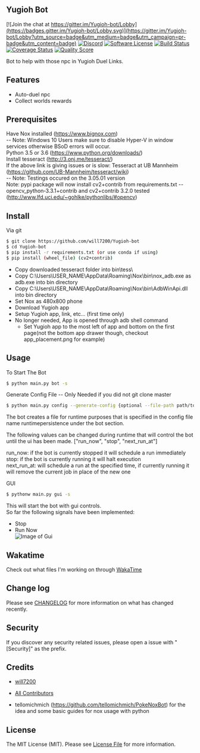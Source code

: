 ## Yugioh Bot

[![Join the chat at https://gitter.im/Yugioh-bot/Lobby](https://badges.gitter.im/Yugioh-bot/Lobby.svg)](https://gitter.im/Yugioh-bot/Lobby?utm_source=badge&utm_medium=badge&utm_campaign=pr-badge&utm_content=badge)
[![Discord](https://img.shields.io/discord/392538066633359360.svg?colorB=0082ff&style=flat)](https://discord.gg/PGWedhf)
[![Software License][ico-license]](LICENSE)
[![Build Status][ico-travis]][link-travis]
[![Coverage Status][ico-scrutinizer]][link-scrutinizer]
[![Quality Score][ico-code-quality]][link-code-quality]


Bot to help with those npc in Yugioh Duel Links.

## Features
- Auto-duel npc
- Collect worlds rewards


## Prerequisites

Have Nox installed (https://www.bignox.com)  
 -- Note: Windows 10 Users make sure to disable Hyper-V in window services otherwise BSoD errors will occur.  
Python 3.5 or 3.6 (https://www.python.org/downloads/)  
Install tesseract (http://3.onj.me/tesseract/)  
If the above link is giving issues or is slow:
Tesseract at UB Mannheim (https://github.com/UB-Mannheim/tesseract/wiki)  
 -- Note: Testings occured on the 3.05.01 version  
Note: pypi package will now install cv2+contrib  from requirements.txt
 -- opencv_python‑3.3.1+contrib and cv2+contrib 3.2.0 tested (http://www.lfd.uci.edu/~gohlke/pythonlibs/#opencv) 

## Install

Via git

``` bash
$ git clone https://github.com/will7200/Yugioh-bot
$ cd Yugioh-bot
$ pip install -r requirements.txt (or use conda if using)
$ pip install (wheel_file) (cv2+contrib)
```

- Copy downloaded tesseract folder into bin\tess\
- Copy C:\Users\USER_NAME\AppData\Roaming\Nox\bin\nox_adb.exe as adb.exe into bin directory
- Copy C:\Users\USER_NAME\AppData\Roaming\Nox\bin\AdbWinApi.dll into bin directory
- Set Nox as 480x800 phone
- Download Yugioh app
- Setup Yugioh app, link, etc... (first time only)
- No longer needed, App is opened through adb shell command  
    - Set Yugioh app to the most left of app and bottom on the first page(not the bottom app drawer though, checkout app_placement.png for example)

## Usage

To Start The Bot
``` bash
$ python main.py bot -s
```

Generate Config File --  Only Needed if you did not git clone master
``` bash
$ python main.py config --generate-config {optional --file-path path/to/file/config.ini}
```
The bot creates a file for runtime purposes that is specified in the config file name runtimepersistence under the bot section.  

The following values can be changed during runtime that will control the bot until the ui has been made. 
["run_now", "stop", "next_run_at"]

run_now: if the bot is currently stopped it will schedule a run immediately  
stop: if the bot is currently running it will halt execution  
next_run_at: will schedule a run at the specified time, if currently running it will remove the current job in place of the new one

GUI
````bash
$ pythonw main.py gui -s
````
This will start the bot with gui controls.  
So far the following signals have been implemented: 
* Stop
* Run Now  
![Image of Gui](https://image.ibb.co/ccQ79b/yugioh_duel_bots_gui.png)

## Wakatime

Check out what files I'm working on through [WakaTime](https://wakatime.com/@will2700/projects/fofjloaywu)  


## Change log

Please see [CHANGELOG](CHANGELOG.md) for more information on what has changed recently.

## Security

If you discover any security related issues, please open a issue with "[Security]" as the prefix.

## Credits

- [will7200][link-author]

- [All Contributors][link-contributors]

- tellomichmich (https://github.com/tellomichmich/PokeNoxBot) for the idea and some basic guides for nox usage with python
## License

The MIT License (MIT). Please see [License File](LICENSE) for more information.

[ico-version]: https://img.shields.io/packagist/v/:vendor/:package_name.svg?style=flat-square
[ico-license]: https://img.shields.io/badge/license-MIT-brightgreen.svg?style=flat-square
[ico-travis]: https://img.shields.io/travis/:vendor/:package_name/master.svg?style=flat-square
[ico-scrutinizer]: https://img.shields.io/scrutinizer/coverage/g/:vendor/:package_name.svg?style=flat-square
[ico-code-quality]: https://img.shields.io/scrutinizer/g/:vendor/:package_name.svg?style=flat-square
[ico-downloads]: https://img.shields.io/packagist/dt/:vendor/:package_name.svg?style=flat-square

[link-travis]: https://travis-ci.org/:vendor/:package_name
[link-scrutinizer]: https://scrutinizer-ci.com/g/:vendor/:package_name/code-structure
[link-code-quality]: https://scrutinizer-ci.com/g/:vendor/:package_name
[link-author]: https://github.com/will7200
[link-contributors]: ../../contributors
